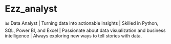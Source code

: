 # Ezz_analyst
📊 Data Analyst | Turning data into actionable insights | Skilled in Python, SQL, Power BI, and Excel | Passionate about data visualization and business intelligence | Always exploring new ways to tell stories with data.
